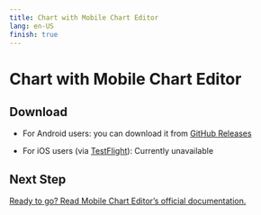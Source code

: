 ```yaml
---
title: Chart with Mobile Chart Editor
lang: en-US
finish: true
---
```

# Chart with Mobile Chart Editor

## Download

- For Android users: you can download it from [GitHub Releases](https://github.com/CatalinTermure/Cytoid-Chart-Editor/releases)

- For iOS users (via [TestFlight](https://apps.apple.com/app/testflight/id899247664)): Currently unavailable

## Next Step

[Ready to go? Read Mobile Chart Editor’s official documentation.](https://github.com/CatalinTermure/Cytoid-Chart-Editor/wiki)
